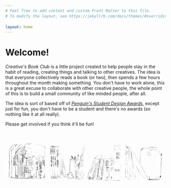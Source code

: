 ```yaml
---
# Feel free to add content and custom Front Matter to this file.
# To modify the layout, see https://jekyllrb.com/docs/themes/#overriding-theme-defaults

layout: home
---
```


# Welcome!

*Creative's Book Club* is a little project created to help people stay in the habit of reading, creating things and talking to other creatives. The idea is that everyone collectively reads a book (or two), then spends a few hours throughout the month making something. You don't have to work alone, this is a great excuse to collaborate with other creative people, the whole point of this is to build a small community of like minded people, after all. 

The idea is sort of based off of [*Penguin's Student Design Awards*](https://www.penguin.co.uk/company/work-with-us/student-design-award/student-design-award.html), except just for fun, you don't have to be a student and there's no awards (so nothing like it at all really). 

Please get involved if you think it'll be fun! 

<img style="mix-blend-mode:multiply;" alt="Some decorative books and stuff" src="/assets/img/home-books.png">